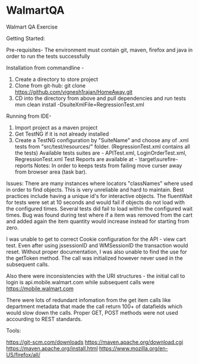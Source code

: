 # WalmartQA
Walmart QA Exercise

Getting Started:

Pre-requisites- 
  The environment must contain git, maven, firefox and java in order to run the tests successfully

Installation from commandline -
  1. Create a directory to store project
  2. Clone from git-hub: git clone https://github.com/vignesh1rajan/HomeAway.git
  3. CD into the directory from above and pull dependencies and run tests
      mvn clean install -DsuiteXmlFile=RegressionTest.xml

Running from IDE-
  1. Import project as a maven project
  2. Get TestNG if it is not already installed
  3. Create a TestNG configuration by "SuiteName" and choose any of .xml tests from "src/test/resources/" folder.
  (RegressionTest.xml contains all the tests)
  Available tests suites are - APITest.xml, LoginOrderTest.xml, RegressionTest.xml
  Test Reports are available at - \target\surefire-reports 
Notes: In order to keeps tests from failing move curser away from browser area (task bar).

Issues:
There are many instances where locators "classNames" where used in order to find objects. This is very unreliable and hard to maintain. Best practices include having a unique id's for interactive objects.
The fluentWait for tests were set at 10 seconds and would fail if objects do not load with the configured times. Several tests did fail to load within the configured wait times.
Bug was found during test where if a item was removed from the cart and added again the item quantity would increase instead for starting from zero.

I was unable to get to correct Cookie configuration for the API - view cart test. Even after using jssessionID and WMSessionID the transaction would reset.
Without proper documentation, I was also unable to find the use for the getToken method. The call was initialized however never used in the subsequent calls.

Also there were inconsistencies with the URI structures - the initial call to login is api.mobile.walmart.com while subsequent calls were https://mobile.walmart.com

There were lots of redundant infomation from the get item calls like department metadata that made the call return 100+ of datafields 
which would slow down the calls. 
Proper GET, POST methods were not used accourding to REST standards.

Tools:

  https://git-scm.com/downloads
  https://maven.apache.org/download.cgi
  https://maven.apache.org/install.html
  https://www.mozilla.org/en-US/firefox/all/
